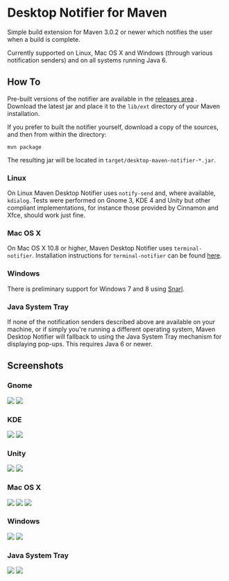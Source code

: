 
# Desktop Notifier for Maven

Simple build extension for Maven 3.0.2 or newer which notifies the user when a build is complete.

Currently supported on Linux, Mac OS X and Windows (through various notification senders) and on all systems running Java 6.

## How To ##

Pre-built versions of the notifier are available in the [releases area](https://github.com/rombert/desktop-maven-notifier/releases) . 
Download the latest jar and place it  to the `lib/ext` directory of your Maven installation.

If you prefer to built the notifier yourself, download a copy of the sources, and then from within the directory:

    mvn package

The resulting jar will be located in `target/desktop-maven-notifier-*.jar`. 

### Linux ###
On Linux Maven Desktop Notifier uses `notify-send` and, where available, `kdialog`. Tests were performed on  Gnome 3, KDE 4 and Unity
but other compliant implementations, for instance those provided by Cinnamon and Xfce, should work just fine.

### Mac OS X ###
On Mac OS X 10.8 or higher, Maven Desktop Notifier uses `terminal-notifier`. Installation instructions for `terminal-notifier` can be found
[here](https://github.com/alloy/terminal-notifier/).

### Windows ###
There is preliminary support for Windows 7 and 8 using [Snarl](http://sourceforge.net/projects/snarlwin/).

### Java System Tray ###
If none of the notification senders described above are available on your machine, or if simply you're running a different operating system,
Maven Desktop Notifier will fallback to using the Java System Tray mechanism for displaying pop-ups. This requires Java 6 or newer.

## Screenshots

### Gnome

![](https://raw.github.com/wiki/rombert/desktop-maven-notifier/images/maven-desktop-notifier-gnome.png)
![](https://raw.github.com/wiki/rombert/desktop-maven-notifier/images/maven-desktop-notifier-gnome-failure.png)

### KDE

![](https://raw.github.com/wiki/rombert/desktop-maven-notifier/images/maven-desktop-notifier-kde.png)
![](https://raw.github.com/wiki/rombert/desktop-maven-notifier/images/maven-desktop-notifier-kde-failure.png)

### Unity

![](https://raw.github.com/wiki/rombert/desktop-maven-notifier/images/maven-desktop-notifier-unity.png)
![](https://raw.github.com/wiki/rombert/desktop-maven-notifier/images/maven-desktop-notifier-unity-failure.png)

### Mac OS X
![](https://raw.github.com/wiki/rombert/desktop-maven-notifier/images/maven-desktop-notifier-macosx.png)
![](https://raw.github.com/wiki/rombert/desktop-maven-notifier/images/maven-desktop-notifier-macosx-failure.png)
![](https://raw.github.com/wiki/rombert/desktop-maven-notifier/images/maven-desktop-notifier-macosx-notification-centre.png)

### Windows
![](https://raw.github.com/wiki/rombert/desktop-maven-notifier/images/maven-desktop-notifier-windows.png)
![](https://raw.github.com/wiki/rombert/desktop-maven-notifier/images/maven-desktop-notifier-windows-failure.png)

### Java System Tray
![](https://raw.github.com/wiki/rombert/desktop-maven-notifier/images/maven-desktop-notifier-java.png)
![](https://raw.github.com/wiki/rombert/desktop-maven-notifier/images/maven-desktop-notifier-java-failure.png)
